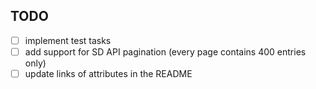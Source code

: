 ## TODO
- [ ] implement test tasks
- [ ] add support for SD API pagination (every page contains 400 entries only)
- [ ] update links of attributes in the README

